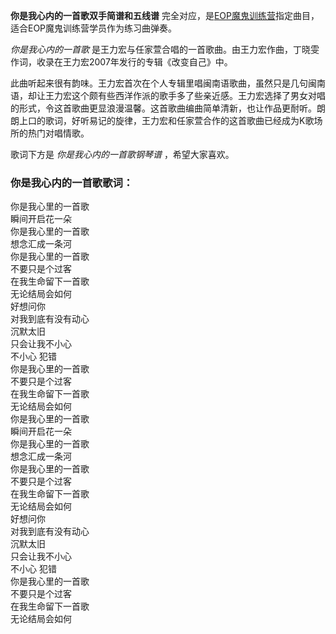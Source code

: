 

**你是我心内的一首歌双手简谱和五线谱**
完全对应，是[EOP魔鬼训练营](sale-10-【EOP魔鬼训练营】无敌键盘钢琴指法教程-30天成为钢琴大师.html
"EOP魔鬼训练营")指定曲目，适合EOP魔鬼训练营学员作为练习曲弹奏。  
  
_你是我心内的一首歌_ 是王力宏与任家萱合唱的一首歌曲。由王力宏作曲，丁晓雯作词，收录在王力宏2007年发行的专辑《改变自己》中。  
  
此曲听起来很有韵味。王力宏首次在个人专辑里唱闽南语歌曲，虽然只是几句闽南语，却让王力宏这个颇有些西洋作派的歌手多了些亲近感。王力宏选择了男女对唱的形式，令这首歌曲更显浪漫温馨。这首歌曲编曲简单清新，也让作品更耐听。朗朗上口的歌词，好听易记的旋律，王力宏和任家萱合作的这首歌曲已经成为K歌场所的热门对唱情歌。  
  
歌词下方是 _你是我心内的一首歌钢琴谱_ ，希望大家喜欢。

### 你是我心内的一首歌歌词：

你是我心里的一首歌  
瞬间开启花一朵  
你是我心里的一首歌  
想念汇成一条河  
你是我心里的一首歌  
不要只是个过客  
在我生命留下一首歌  
无论结局会如何  
好想问你  
对我到底有没有动心  
沉默太旧  
只会让我不小心  
不小心 犯错  
你是我心里的一首歌  
不要只是个过客  
在我生命留下一首歌  
无论结局会如何  
你是我心里的一首歌  
瞬间开启花一朵  
你是我心里的一首歌  
想念汇成一条河  
你是我心里的一首歌  
不要只是个过客  
在我生命留下一首歌  
无论结局会如何  
好想问你  
对我到底有没有动心  
沉默太旧  
只会让我不小心  
不小心 犯错  
你是我心里的一首歌  
不要只是个过客  
在我生命留下一首歌  
无论结局会如何

